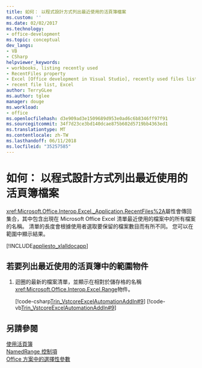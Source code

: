 ```yaml
---
title: 如何： 以程式設計方式列出最近使用的活頁簿檔案
ms.custom: ''
ms.date: 02/02/2017
ms.technology:
- office-development
ms.topic: conceptual
dev_langs:
- VB
- CSharp
helpviewer_keywords:
- workbooks, listing recently used
- RecentFiles property
- Excel [Office development in Visual Studio], recently used files listing
- recent file list, Excel
author: TerryGLee
ms.author: tglee
manager: douge
ms.workload:
- office
ms.openlocfilehash: d3e909ad3e1509689d953e0ad6c6b8346ff97f91
ms.sourcegitcommit: 34f7d23ce3bd140dcae875b602d5719bb4363ed1
ms.translationtype: MT
ms.contentlocale: zh-TW
ms.lasthandoff: 06/11/2018
ms.locfileid: "35257585"
---
```

# <a name="how-to-programmatically-list-recently-used-workbook-files"></a>如何： 以程式設計方式列出最近使用的活頁簿檔案
  <xref:Microsoft.Office.Interop.Excel._Application.RecentFiles%2A>屬性會傳回集合，其中包含出現在 Microsoft Office Excel 清單最近使用的檔案中的所有檔案的名稱。 清單的長度會根據使用者選取要保留的檔案數目而有所不同。 您可以在範圍中顯示結果。  
  
 [!INCLUDE[appliesto_xlalldocapp](../vsto/includes/appliesto-xlalldocapp-md.md)]  
  
## <a name="to-list-recently-used-workbooks-in-a-range-object"></a>若要列出最近使用的活頁簿中的範圍物件  
  
1.  迴圈的最新的檔案清單，並顯示在相對於儲存格的名稱<xref:Microsoft.Office.Interop.Excel.Range>物件。  
  
     [!code-csharp[Trin_VstcoreExcelAutomationAddIn#9](../vsto/codesnippet/CSharp/trin_vstcoreexcelautomationaddin/ThisAddIn.cs#9)]
     [!code-vb[Trin_VstcoreExcelAutomationAddIn#9](../vsto/codesnippet/VisualBasic/trin_vstcoreexcelautomationaddin/ThisAddIn.vb#9)]  
  
## <a name="see-also"></a>另請參閱  
 [使用活頁簿](../vsto/working-with-workbooks.md)   
 [NamedRange 控制項](../vsto/namedrange-control.md)   
 [Office 方案中的選擇性參數](../vsto/optional-parameters-in-office-solutions.md)  
  
  